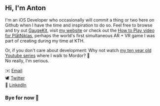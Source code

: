 ## Hi, I'm Anton

I'm an iOS Developer who occasionally will commit a thing or two here on Github when I have the time and inspiration to do so. 
Feel free to browse and try out [GaugeKit](https://github.com/antonmartinsson/GaugeKit), visit [my website](https://antonmartinsson.com) or check out the [How to Play video for PlåtNiklas](https://www.youtube.com/watch?v=6-X0B4tnFPs), perhaps the world's first simultaneous AR + VR game I was part of creating during my time at KTH.

Or, if you don't care about development: Why not watch [my ten year old Youtube series](https://www.youtube.com/watch?v=a6tFNKJKxXY) where I walk to Mordor? 🌋 </br>No really, I'm serious.

✉️ <a href="mailto:antonm@rtinsson.com" target="_blank">Email</a></br>
🕊 <a href="https://twitter.com/antonmedstorta" target="_blank">Twitter</a></br>
💼 <a href="https://www.linkedin.com/in/antonmartinsson" target="_blank">LinkedIn</a>
  
### Bye for now 👋
